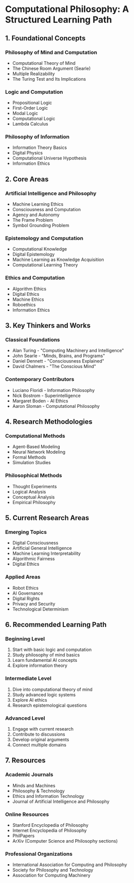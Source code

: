 # Computational Philosophy: A Structured Learning Path

## 1. Foundational Concepts

### Philosophy of Mind and Computation
- Computational Theory of Mind
- The Chinese Room Argument (Searle)
- Multiple Realizability
- The Turing Test and Its Implications

### Logic and Computation
- Propositional Logic
- First-Order Logic
- Modal Logic
- Computational Logic
- Lambda Calculus

### Philosophy of Information
- Information Theory Basics
- Digital Physics
- Computational Universe Hypothesis
- Information Ethics

## 2. Core Areas

### Artificial Intelligence and Philosophy
- Machine Learning Ethics
- Consciousness and Computation
- Agency and Autonomy
- The Frame Problem
- Symbol Grounding Problem

### Epistemology and Computation
- Computational Knowledge
- Digital Epistemology
- Machine Learning as Knowledge Acquisition
- Computational Learning Theory

### Ethics and Computation
- Algorithm Ethics
- Digital Ethics
- Machine Ethics
- Roboethics
- Information Ethics

## 3. Key Thinkers and Works

### Classical Foundations
- Alan Turing - "Computing Machinery and Intelligence"
- John Searle - "Minds, Brains, and Programs"
- Daniel Dennett - "Consciousness Explained"
- David Chalmers - "The Conscious Mind"

### Contemporary Contributors
- Luciano Floridi - Information Philosophy
- Nick Bostrom - Superintelligence
- Margaret Boden - AI Ethics
- Aaron Sloman - Computational Philosophy

## 4. Research Methodologies

### Computational Methods
- Agent-Based Modeling
- Neural Network Modeling
- Formal Methods
- Simulation Studies

### Philosophical Methods
- Thought Experiments
- Logical Analysis
- Conceptual Analysis
- Empirical Philosophy

## 5. Current Research Areas

### Emerging Topics
- Digital Consciousness
- Artificial General Intelligence
- Machine Learning Interpretability
- Algorithmic Fairness
- Digital Ethics

### Applied Areas
- Robot Ethics
- AI Governance
- Digital Rights
- Privacy and Security
- Technological Determinism

## 6. Recommended Learning Path

### Beginning Level
1. Start with basic logic and computation
2. Study philosophy of mind basics
3. Learn fundamental AI concepts
4. Explore information theory

### Intermediate Level
1. Dive into computational theory of mind
2. Study advanced logic systems
3. Explore AI ethics
4. Research epistemological questions

### Advanced Level
1. Engage with current research
2. Contribute to discussions
3. Develop original arguments
4. Connect multiple domains

## 7. Resources

### Academic Journals
- Minds and Machines
- Philosophy & Technology
- Ethics and Information Technology
- Journal of Artificial Intelligence and Philosophy

### Online Resources
- Stanford Encyclopedia of Philosophy
- Internet Encyclopedia of Philosophy
- PhilPapers
- ArXiv (Computer Science and Philosophy sections)

### Professional Organizations
- International Association for Computing and Philosophy
- Society for Philosophy and Technology
- Association for Computing Machinery
